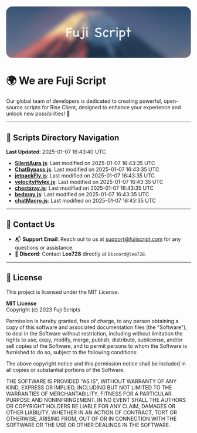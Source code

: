 ![Banner](.github/b.webp)

# 🌍 **We are Fuji Script**

Our global team of developers is dedicated to creating powerful, open-source scripts for Rise Client, designed to enhance your experience and unlock new possibilities! 🌟

---
<!-- SCRIPTS_NAVIGATION_START -->
## 📂 **Scripts Directory Navigation**

**Last Updated**: 2025-01-07 16:43:40 UTC

- **[SilentAura.js](scripts/SilentAura.js)**: Last modified on 2025-01-07 16:43:35 UTC
- **[ChatBypass.js](scripts/ChatBypass.js)**: Last modified on 2025-01-07 16:43:35 UTC
- **[jetpackFly.js](scripts/jetpackFly.js)**: Last modified on 2025-01-07 16:43:35 UTC
- **[velocityHylex.js](scripts/velocityHylex.js)**: Last modified on 2025-01-07 16:43:35 UTC
- **[chestxray.js](scripts/chestxray.js)**: Last modified on 2025-01-07 16:43:35 UTC
- **[bedxray.js](scripts/bedxray.js)**: Last modified on 2025-01-07 16:43:35 UTC
- **[chatMacro.js](scripts/chatMacro.js)**: Last modified on 2025-01-07 16:43:35 UTC

<!-- SCRIPTS_NAVIGATION_END -->

---

## 💬 **Contact Us**  
- 📬 **Support Email**: Reach out to us at [support@fujiscript.com](mailto:support@fujiscript.com) for any questions or assistance.  
- 💬 **Discord**: Contact **Leo728** directly at `Discord@leo728`.

---

## 📜 **License**

This project is licensed under the MIT License.  

**MIT License**  
Copyright (c) 2023 Fuji Scripts  

Permission is hereby granted, free of charge, to any person obtaining a copy of this software and associated documentation files (the "Software"), to deal in the Software without restriction, including without limitation the rights to use, copy, modify, merge, publish, distribute, sublicense, and/or sell copies of the Software, and to permit persons to whom the Software is furnished to do so, subject to the following conditions:  

The above copyright notice and this permission notice shall be included in all copies or substantial portions of the Software.  

THE SOFTWARE IS PROVIDED "AS IS", WITHOUT WARRANTY OF ANY KIND, EXPRESS OR IMPLIED, INCLUDING BUT NOT LIMITED TO THE WARRANTIES OF MERCHANTABILITY, FITNESS FOR A PARTICULAR PURPOSE AND NONINFRINGEMENT. IN NO EVENT SHALL THE AUTHORS OR COPYRIGHT HOLDERS BE LIABLE FOR ANY CLAIM, DAMAGES OR OTHER LIABILITY, WHETHER IN AN ACTION OF CONTRACT, TORT OR OTHERWISE, ARISING FROM, OUT OF OR IN CONNECTION WITH THE SOFTWARE OR THE USE OR OTHER DEALINGS IN THE SOFTWARE.  

